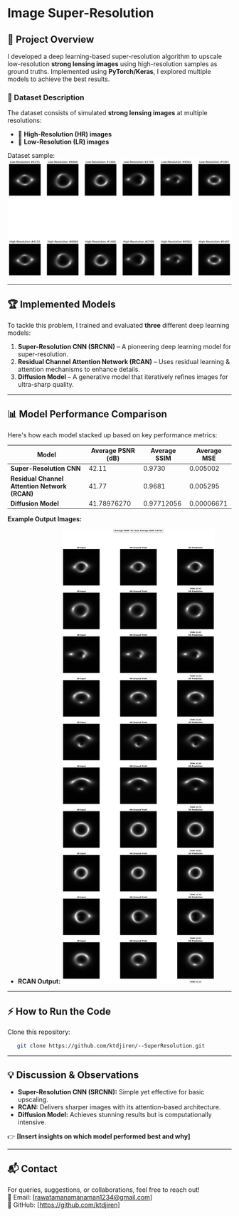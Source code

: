 # Image Super-Resolution

## 🚀 Project Overview
I developed a deep learning-based super-resolution algorithm to upscale low-resolution **strong lensing images** using high-resolution samples as ground truths. Implemented using **PyTorch/Keras**, I explored multiple models to achieve the best results.

### 📂 Dataset Description
The dataset consists of simulated **strong lensing images** at multiple resolutions:
- 🔹 **High-Resolution (HR) images**
- 🔹 **Low-Resolution (LR) images**

Dataset sample: ![Dataset Sample](https://raw.githubusercontent.com/ktdjiren/--SuperResolution/main/sample_images.png)

---
## 🏆 Implemented Models
To tackle this problem, I trained and evaluated **three** different deep learning models:
1. **Super-Resolution CNN (SRCNN)** – A pioneering deep learning model for super-resolution.
2. **Residual Channel Attention Network (RCAN)** – Uses residual learning & attention mechanisms to enhance details.
3. **Diffusion Model** – A generative model that iteratively refines images for ultra-sharp quality.

---
## 📊 Model Performance Comparison
Here's how each model stacked up based on key performance metrics:

| Model                              | Average PSNR (dB) | Average SSIM | Average MSE |
|------------------------------------|-------------------|-------------|-------------|
| **Super-Resolution CNN**           | 42.11          | 0.9730      | 0.005002      |
| **Residual Channel Attention Network (RCAN)** | 41.77 | 0.9681      | 0.005295      |
| **Diffusion Model**                 | 41.78976270            | 0.97712056      | 0.00006671      |

**Example Output Images:**
- **RCAN Output:** ![RCAN Output](https://github.com/ktdjiren/--SuperResolution/blob/main/Task%20III.A/result_RCAN_SR.png)

---
## ⚡ How to Run the Code
Clone this repository:
```bash
   git clone https://github.com/ktdjiren/--SuperResolution.git
```

---
## 💡 Discussion & Observations
- **Super-Resolution CNN (SRCNN):** Simple yet effective for basic upscaling.
- **RCAN:** Delivers sharper images with its attention-based architecture.
- **Diffusion Model:** Achieves stunning results but is computationally intensive.

👉 **[Insert insights on which model performed best and why]**

---
## 📬 Contact
For queries, suggestions, or collaborations, feel free to reach out!  
📧 Email: [rawatamanamanaman1234@gmail.com]  
🔗 GitHub: [https://github.com/ktdjiren]

